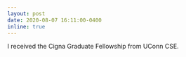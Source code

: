 ```yaml
---
layout: post
date: 2020-08-07 16:11:00-0400
inline: true
---
```

I received the Cigna Graduate Fellowship from UConn CSE.